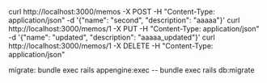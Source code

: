 curl http://localhost:3000/memos -X POST -H "Content-Type: application/json" -d '{"name": "second", "description": "aaaaa"}'
curl http://localhost:3000/memos/1 -X PUT -H "Content-Type: application/json" -d '{"name": "updated", "description": "aaaaa_updated"}'
curl http://localhost:3000/memos/1 -X DELETE -H "Content-Type: application/json"

migrate: bundle exec rails appengine:exec -- bundle exec rails db:migrate
